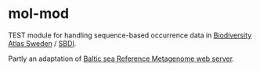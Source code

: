 # mol-mod
TEST module for handling sequence-based occurrence data in [Biodiversity Atlas Sweden](https://bioatlas.se/) / [SBDI](https://biodiversitydata.se/). 

Partly an adaptation of [Baltic sea Reference Metagenome web server](https://github.com/EnvGen/BARM_web_server).
